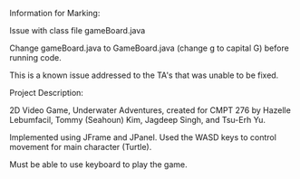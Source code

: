 Information for Marking:

Issue with class file gameBoard.java 

Change gameBoard.java to GameBoard.java (change g to capital G) before running code.

This is a known issue addressed to the TA's that was unable to be fixed. 


Project Description:

2D Video Game, Underwater Adventures, created for CMPT 276 by Hazelle Lebumfacil, Tommy (Seahoun) Kim, Jagdeep Singh, and Tsu-Erh Yu.

Implemented using JFrame and JPanel. Used the WASD keys to control movement for main character (Turtle).

Must be able to use keyboard to play the game. 
